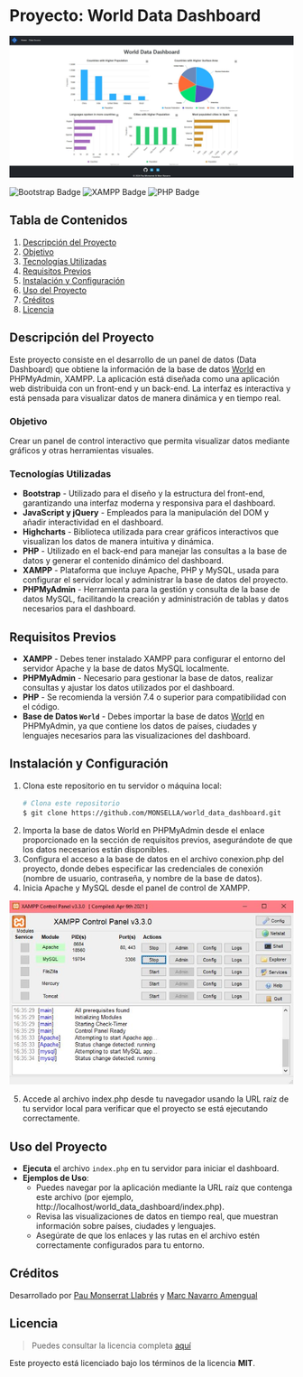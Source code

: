 
# Proyecto: World Data Dashboard

 ![Vista Previa](/images/2.JPG)

![Bootstrap Badge](https://img.shields.io/badge/bootstrap-5.3.3-blue) ![XAMPP Badge](https://img.shields.io/badge/xampp-3.3.0-pink) ![PHP Badge](https://img.shields.io/badge/php-8.2.12-yellow)

## Tabla de Contenidos
1. [Descripción del Proyecto](#descripción-del-proyecto)
2. [Objetivo](#objetivo)
3. [Tecnologías Utilizadas](#tecnologías-utilizadas)
4. [Requisitos Previos](#requisitos-previos)
5. [Instalación y Configuración](#instalación-y-configuración)
6. [Uso del Proyecto](#uso-del-proyecto)
7. [Créditos](#créditos)
8. [Licencia](#licencia)

## Descripción del Proyecto
Este proyecto consiste en el desarrollo de un panel de datos (Data Dashboard) que obtiene la información de la base de datos [World](https://dev.mysql.com/doc/index-other.html) en PHPMyAdmin, XAMPP. La aplicación está diseñada como una aplicación web distribuida con un front-end y un back-end. La interfaz es interactiva y está pensada para visualizar datos de manera dinámica y en tiempo real.

### Objetivo
Crear un panel de control interactivo que permita visualizar datos mediante gráficos y otras herramientas visuales.

### Tecnologías Utilizadas
- **Bootstrap** - Utilizado para el diseño y la estructura del front-end, garantizando una interfaz moderna y responsiva para el dashboard.
- **JavaScript y jQuery** - Empleados para la manipulación del DOM y añadir interactividad en el dashboard.
- **Highcharts** - Biblioteca utilizada para crear gráficos interactivos que visualizan los datos de manera intuitiva y dinámica.
- **PHP** - Utilizado en el back-end para manejar las consultas a la base de datos y generar el contenido dinámico del dashboard.
- **XAMPP** - Plataforma que incluye Apache, PHP y MySQL, usada para configurar el servidor local y administrar la base de datos del proyecto.
- **PHPMyAdmin** - Herramienta para la gestión y consulta de la base de datos MySQL, facilitando la creación y administración de tablas y datos necesarios para el dashboard.

## Requisitos Previos
- **XAMPP** - Debes tener instalado XAMPP para configurar el entorno del servidor Apache y la base de datos MySQL localmente.
- **PHPMyAdmin** - Necesario para gestionar la base de datos, realizar consultas y ajustar los datos utilizados por el dashboard.
- **PHP** - Se recomienda la versión 7.4 o superior para compatibilidad con el código.
- **Base de Datos `World`** - Debes importar la base de datos [World](world.sql) en PHPMyAdmin, ya que contiene los datos de países, ciudades y lenguajes necesarios para las visualizaciones del dashboard.

  
## Instalación y Configuración
1. Clona este repositorio en tu servidor o máquina local:
   ```bash
   # Clona este repositorio
   $ git clone https://github.com/MONSELLA/world_data_dashboard.git
   ```
2. Importa la base de datos World en PHPMyAdmin desde el enlace proporcionado en la sección de requisitos previos, asegurándote de que los datos necesarios están disponibles.
3. Configura el acceso a la base de datos en el archivo conexion.php del proyecto, donde debes especificar las credenciales de conexión (nombre de usuario, contraseña, y nombre de la base de datos).
4. Inicia Apache y MySQL desde el panel de control de XAMPP.

 ![Vista Previa](/images/1.JPG)
 
5. Accede al archivo index.php desde tu navegador usando la URL raíz de tu servidor local para verificar que el proyecto se está ejecutando correctamente.

## Uso del Proyecto
- **Ejecuta** el archivo `index.php` en tu servidor para iniciar el dashboard.
- **Ejemplos de Uso**:
   - Puedes navegar por la aplicación mediante la URL raíz que contenga este archivo (por ejemplo, http://localhost/world_data_dashboard/index.php).
   - Revisa las visualizaciones de datos en tiempo real, que muestran información sobre países, ciudades y lenguajes.
   - Asegúrate de que los enlaces y las rutas en el archivo estén correctamente configurados para tu entorno.

## Créditos
Desarrollado por [Pau Monserrat Llabrés](https://github.com/MONSELLA) y [Marc Navarro Amengual](https://github.com/maarcnavarro9)

## Licencia
>Puedes consultar la licencia completa [aquí](https://github.com/MONSELLA/world_data_dashboard/blob/main/LICENSE.txt)

Este proyecto está licenciado bajo los términos de la licencia **MIT**.
